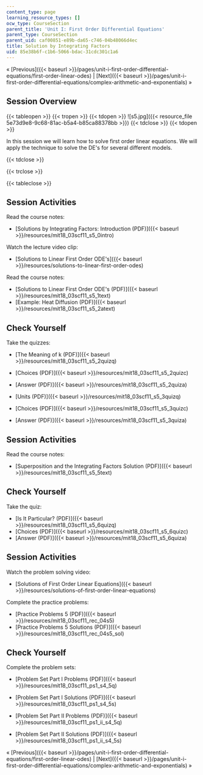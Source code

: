 ```yaml
---
content_type: page
learning_resource_types: []
ocw_type: CourseSection
parent_title: 'Unit I: First Order Differential Equations'
parent_type: CourseSection
parent_uid: caf00851-e89b-da65-c746-04b48066d4ec
title: Solution by Integrating Factors
uid: 85e38b6f-c1b6-5066-bdac-31cdc301c1a6
---
```


« [Previous]({{< baseurl >}}/pages/unit-i-first-order-differential-equations/first-order-linear-odes) | [Next]({{< baseurl >}}/pages/unit-i-first-order-differential-equations/complex-arithmetic-and-exponentials) »

Session Overview
----------------

{{< tableopen >}}
{{< tropen >}}
{{< tdopen >}}
![s5.jpg]({{< resource_file 5e73d9e8-9c68-81ac-b5a4-b85ca88378bb >}})
{{< tdclose >}}
{{< tdopen >}}


In this session we will learn how to solve first order linear equations. We will apply the technique to solve the DE's for several different models.


{{< tdclose >}}

{{< trclose >}}

{{< tableclose >}}

Session Activities
------------------

Read the course notes:

*   [Solutions by Integrating Factors: Introduction (PDF)]({{< baseurl >}}/resources/mit18_03scf11_s5_0intro)

Watch the lecture video clip:

*   [Solutions to Linear First Order ODE's]({{< baseurl >}}/resources/solutions-to-linear-first-order-odes)

Read the course notes:

*   [Solutions to Linear First Order ODE's (PDF)]({{< baseurl >}}/resources/mit18_03scf11_s5_1text)
*   [Example: Heat Diffusion (PDF)]({{< baseurl >}}/resources/mit18_03scf11_s5_2atext)

Check Yourself
--------------

Take the quizzes:

*   [The Meaning of k (PDF)]({{< baseurl >}}/resources/mit18_03scf11_s5_2quizq)
*   [Choices (PDF)]({{< baseurl >}}/resources/mit18_03scf11_s5_2quizc)
*   [Answer (PDF)]({{< baseurl >}}/resources/mit18_03scf11_s5_2quiza)
  
*   [Units (PDF)]({{< baseurl >}}/resources/mit18_03scf11_s5_3quizq)
*   [Choices (PDF)]({{< baseurl >}}/resources/mit18_03scf11_s5_3quizc)
*   [Answer (PDF)]({{< baseurl >}}/resources/mit18_03scf11_s5_3quiza)

Session Activities
------------------

Read the course notes:

*   [Superposition and the Integrating Factors Solution (PDF)]({{< baseurl >}}/resources/mit18_03scf11_s5_5text)

Check Yourself
--------------

Take the quiz:

*   [Is It Particular? (PDF)]({{< baseurl >}}/resources/mit18_03scf11_s5_6quizq)
*   [Choices (PDF)]({{< baseurl >}}/resources/mit18_03scf11_s5_6quizc)
*   [Answer (PDF)]({{< baseurl >}}/resources/mit18_03scf11_s5_6quiza)

Session Activities
------------------

Watch the problem solving video:

*   [Solutions of First Order Linear Equations]({{< baseurl >}}/resources/solutions-of-first-order-linear-equations)

Complete the practice problems:

*   [Practice Problems 5 (PDF)]({{< baseurl >}}/resources/mit18_03scf11_rec_04s5)
*   [Practice Problems 5 Solutions (PDF)]({{< baseurl >}}/resources/mit18_03scf11_rec_04s5_sol)

Check Yourself
--------------

Complete the problem sets:

*   [Problem Set Part I Problems (PDF)]({{< baseurl >}}/resources/mit18_03scf11_ps1_s4_5q)
*   [Problem Set Part I Solutions (PDF)]({{< baseurl >}}/resources/mit18_03scf11_ps1_s4_5s)
  
*   [Problem Set Part II Problems (PDF)]({{< baseurl >}}/resources/mit18_03scf11_ps1_ii_s4_5q)
*   [Problem Set Part II Solutions (PDF)]({{< baseurl >}}/resources/mit18_03scf11_ps1_ii_s4_5s)

« [Previous]({{< baseurl >}}/pages/unit-i-first-order-differential-equations/first-order-linear-odes) | [Next]({{< baseurl >}}/pages/unit-i-first-order-differential-equations/complex-arithmetic-and-exponentials) »